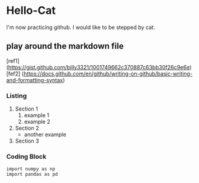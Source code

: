 # Hello-Cat

I'm now practicing github.
I would like to be stepped by cat.

## play around the markdown file
[ref1] (https://gist.github.com/billy3321/1001749662c370887c63bb30f26c9e6e)
[fef2] (https://docs.github.com/en/github/writing-on-github/basic-writing-and-formatting-syntax)

### Listing
1. Section 1
   1. example 1
   2. example 2
2. Section 2
   * another example
3. Section 3

### Coding Block
```
import numpy as np
import pandas as pd
```

